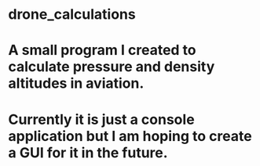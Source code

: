 # drone_calculations

# A small program I created to calculate pressure and density altitudes in aviation.
# Currently it is just a console application but I am hoping to create a GUI for it in the future.